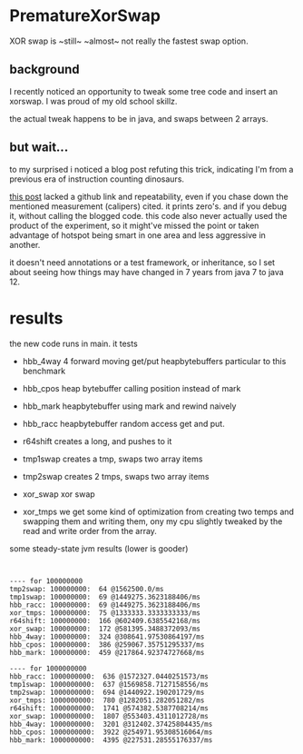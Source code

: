 # PrematureXorSwap
XOR swap is ~still~ ~almost~ not really the fastest swap option. 

## background
I recently noticed an opportunity to tweak some tree code and insert an xorswap.  I was proud of my old school skillz.

the actual tweak happens to be in java, and swaps between 2 arrays.

## but wait...
to my surprised i noticed a blog post refuting this trick, indicating I'm from a previous era of instruction counting dinosaurs.

[this post](http://codingwiththomas.blogspot.com/2012/10/java-xor-swap-performance.html) lacked a github link and repeatability, even if you chase down the mentioned measurement (calipers) cited.  it prints zero's.  and if you debug it, without calling the blogged code.  this code also never actually used the product of the experiment, so it might've missed the point or taken advantage of hotspot being smart in one area and less aggressive in another.  

it doesn't need annotations or a test framework, or inheritance, so I set about seeing how things may have changed in 7 years from java 7 to java 12.

# results

the new code runs in main.  it tests 


 * hbb_4way	
  4 forward moving get/put heapbytebuffers particular to this benchmark

 * hbb_cpos	
  heap bytebuffer calling position instead of mark

 * hbb_mark	
  heapbytebuffer using mark and rewind naively

 * hbb_racc	
  heapbytebuffer random access get and put.

 * r64shift	
  creates a long, and pushes to it

 * tmp1swap	
  creates a tmp, swaps two array items

 * tmp2swap	
  creates 2 tmps, swaps two array items


 * xor_swap	
  xor swap

 * xor_tmps	
  we get some kind of optimization from creating two temps and swapping them and writing them, ony my cpu slightly tweaked by   the read and write order from the array.


some steady-state jvm results (lower is gooder)

```


---- for 100000000
tmp2swap: 100000000:  64 @1562500.0/ms
tmp1swap: 100000000:  69 @1449275.3623188406/ms
hbb_racc: 100000000:  69 @1449275.3623188406/ms
xor_tmps: 100000000:  75 @1333333.3333333333/ms
r64shift: 100000000:  166 @602409.6385542168/ms
xor_swap: 100000000:  172 @581395.3488372093/ms
hbb_4way: 100000000:  324 @308641.97530864197/ms
hbb_cpos: 100000000:  386 @259067.35751295337/ms
hbb_mark: 100000000:  459 @217864.92374727668/ms

---- for 1000000000
hbb_racc: 1000000000:  636 @1572327.0440251573/ms
tmp1swap: 1000000000:  637 @1569858.7127158556/ms
tmp2swap: 1000000000:  694 @1440922.190201729/ms
xor_tmps: 1000000000:  780 @1282051.282051282/ms
r64shift: 1000000000:  1741 @574382.5387708214/ms
xor_swap: 1000000000:  1807 @553403.4311012728/ms
hbb_4way: 1000000000:  3201 @312402.37425804435/ms
hbb_cpos: 1000000000:  3922 @254971.95308516064/ms
hbb_mark: 1000000000:  4395 @227531.28555176337/ms


```
